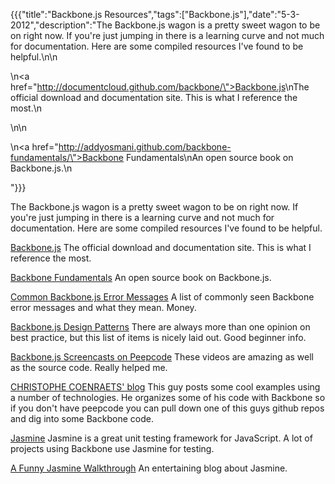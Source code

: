 {{{"title":"Backbone.js Resources","tags":["Backbone.js"],"date":"5-3-2012","description":"The Backbone.js wagon is a pretty sweet wagon to be on right now.  If you're just jumping in there is a learning curve and not much for documentation.  Here are some compiled resources I've found to be helpful.\n\n<p>\n<a href=\"http://documentcloud.github.com/backbone/\">Backbone.js</a>\nThe official download and documentation site.  This is what I reference the most.\n</p>\n\n<p>\n<a href=\"http://addyosmani.github.com/backbone-fundamentals/\">Backbone Fundamentals</a>\nAn open source book on Backbone.js.\n</p>"}}}

The Backbone.js wagon is a pretty sweet wagon to be on right now.  If you're just jumping in there is a learning curve and not much for documentation.  Here are some compiled resources I've found to be helpful.

<p>
<a href="http://documentcloud.github.com/backbone/">Backbone.js</a>
The official download and documentation site.  This is what I reference the most.
</p>

<p>
<a href="http://addyosmani.github.com/backbone-fundamentals/">Backbone Fundamentals</a>
An open source book on Backbone.js.
</p>

<p>
<a href="http://readystate4.com/2011/10/22/common-backbone-errors-and-what-they-mean/">Common Backbone.js Error Messages</a>
A list of commonly seen Backbone error messages and what they mean.  Money.
</p>

<p>
<a href="http://ricostacruz.com/backbone-patterns/#anti-patterns">Backbone.js Design Patterns</a>
There are always more than one opinion on best practice, but this list of items is nicely laid out.  Good beginner info.
</p>

<p>
<a href="https://peepcode.com/">Backbone.js Screencasts on Peepcode</a>
These videos are amazing as well as the source code.  Really helped me.
</p>

<p>
<a href="http://coenraets.org/blog/2012/03/using-backbone-js-with-jquery-mobile/">CHRISTOPHE COENRAETS' blog</a>
This guy posts some cool examples using a number of technologies.  He organizes some of his code with Backbone so if you don't have peepcode you can pull down one of this guys github repos and dig into some Backbone code.
</p>


<p>
<a href="http://pivotal.github.com/jasmine/">Jasmine</a>
Jasmine is a great unit testing framework for JavaScript.  A lot of projects using Backbone use Jasmine for testing.
</p>


<p>
<a href="http://evanhahn.com/?p=181">A Funny Jasmine Walkthrough</a>
An entertaining blog about Jasmine.
</p>